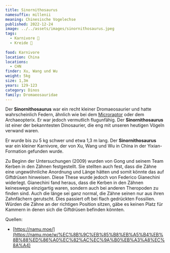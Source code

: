 ```yaml
---
title: Sinornithosaurus
namesuffix: millenii
meaning: Chinesische Vogelechse
published: 2022-12-24
image: ../../assets/images/sinornithosaurus.jpeg
tags:
  - Karnivore 🥩
  - Kreide 🦴
  
food: Karnivore
location: China
locations:
  - CHN
finder: Xu, Wang und Wu
weight: 5kg
size: 1,3m
years: 129-123
category: Dinos
family: Dromaeosauridae
---
```

Der **Sinornithosaurus** war ein recht kleiner Dromaeosaurier und hatte wahrscheinlich Federn, ähnlich wie bei dem [Microraptor](/dinos/microraptor/) oder dem Archaeopterix. Er war jedoch vermutlich flugunfähig. Der **Sinornithosaurus** ist einer der bekanntesten Dinosaurier, die eng mit unseren heutigen Vögeln verwand waren.

Er wurde bis zu 5 kg schwer und etwa 1,3 m lang. Der **Sinornithosaurus** war ein kleiner Karnivore, der von Xu, Wang und Wu in China in der Yixian-Formation gefunden wurde.

Zu Beginn der Untersuchungen (2009) wurden von Gong und seinem Team Kerben in den Zähnen festgestellt. Sie stellten auch fest, dass die Zähne eine ungewöhnliche Anordnung und Länge hätten und somit könnte das auf Giftdrüsen hinweisen. Diese These wurde jedoch von Federico Gianechini widerlegt. Gianechini fand heraus, dass die Kerben in den Zähnen keineswegs einzigartig waren, sondern auch bei anderen Theropoden zu finden sind. Auch die länge sei ganz normal, die Zähne seinen nur aus ihren Zahnfächern gerutscht. Dies passiert oft bei flach gedrückten Fossilien. Würden die Zähne an der richtigen Position sitzen, gäbe es keinen Platz für Kammern in denen sich die Giftdrüsen befinden könnten.

Quellen:

* [https://namu.moe/](https://namu.moe/w/%EC%8B%9C%EB%85%B8%EB%A5%B4%EB%8B%88%ED%86%A0%EC%82%AC%EC%9A%B0%EB%A3%A8%EC%8A%A4)
